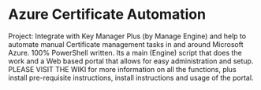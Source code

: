 # Azure Certificate Automation
Project: Integrate with Key Manager Plus (by Manage Engine) and help to automate manual Certificate management tasks in and around Microsoft Azure. 100% PowerShell written. Its a main (Engine) script that does the work and a Web based portal that allows for easy administration and setup. PLEASE VISIT THE WIKI for more information on all the functions, plus install pre-requisite instructions, install instructions and usage of the portal.

